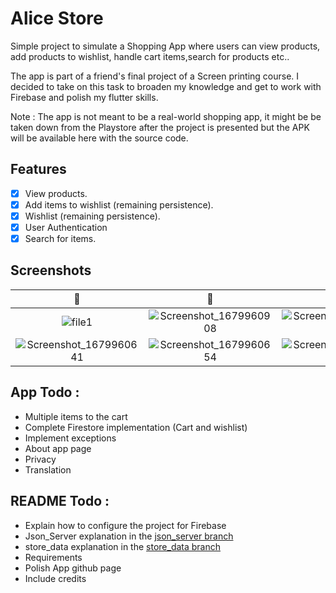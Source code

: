 # Alice Store

Simple project to simulate a Shopping App where users can view products, add products to wishlist, handle cart items,search for products etc..

The app is part of a friend's final project of a Screen printing course. I decided to take on this task to broaden my knowledge and
get to work with Firebase and polish my flutter skills.

Note : The app is not meant to be a real-world shopping app, it might be be taken down from the Playstore after the project is presented but
the APK will be available here with the source code.

## Features

- [x] View products.
- [x] Add items to wishlist (remaining persistence).
- [x] Wishlist (remaining persistence).
- [x] User Authentication
- [x] Search for items.

## Screenshots
  📸                         | 📸                           | 📸                                       | 📸 
|:--------------------------:|:-----------------------------:|:-----------------------------------------:|:----------------------------------:|
![file1](https://user-images.githubusercontent.com/90214727/228094562-c356f513-6634-48dd-83e3-177281f668b7.png) | ![Screenshot_1679960908](https://user-images.githubusercontent.com/90214727/228094701-9800794a-2c6d-49ae-a361-4b219aba7575.png) | ![Screenshot_1679960612](https://user-images.githubusercontent.com/90214727/228094736-72ad1a2e-49c5-4cc1-9596-51a8f99e09cc.png) | ![Screenshot_1679960915](https://user-images.githubusercontent.com/90214727/228095326-aef4af1c-c692-40a4-a084-276c1154fff2.png) |
![Screenshot_1679960641](https://user-images.githubusercontent.com/90214727/228095404-c8feed59-8509-476b-8658-e090dbf8d0b9.png) | ![Screenshot_1679960654](https://user-images.githubusercontent.com/90214727/228095475-ca45d346-62c7-4a83-aef9-4ef95b226493.png) | ![Screenshot_1679960728](https://user-images.githubusercontent.com/90214727/228095531-53e98ce2-8172-4a98-b0cf-7e434183734e.png) | ![Screenshot_1679960700](https://user-images.githubusercontent.com/90214727/228095583-525b18b5-8691-45f8-a5ba-923a78628783.png)

## App Todo :
- Multiple items to the cart
- Complete Firestore implementation (Cart and wishlist)
- Implement exceptions
- About app page
- Privacy
- Translation

## README Todo : 
- Explain how to configure the project for Firebase
- Json_Server explanation in the [json_server branch](https://github.com/daumienebi/alice_store/tree/json_server)
- store_data explanation in the [store_data branch](https://github.com/daumienebi/alice_store/tree/store_data)
- Requirements
- Polish App github page
- Include credits

